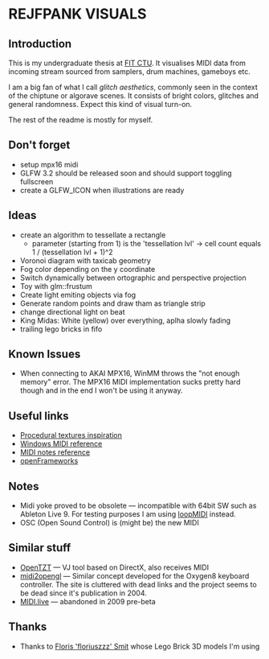 # REJFPANK VISUALS

## Introduction
This is my undergraduate thesis at [FIT CTU](https://www.fit.cvut.cz/en). It visualises MIDI data from incoming stream sourced from samplers, drum machines, gameboys etc.

I am a big fan of what I call _glitch aesthetics_, commonly seen in the context of the chiptune or algorave scenes. It consists of bright colors, glitches and general randomness. Expect this kind of visual turn-on.

The rest of the readme is mostly for myself. 

## Don't forget
- setup mpx16 midi
- GLFW 3.2 should be released soon and should support toggling fullscreen
- create a GLFW_ICON when illustrations are ready

## Ideas
- create an algorithm to tessellate a rectangle
	- parameter (starting from 1) is the 'tessellation lvl' -> cell count equals 1 / (tessellation lvl + 1)^2
- Voronoi diagram with taxicab geometry
- Fog color depending on the y coordinate
- Switch dynamically between ortographic and perspective projection
- Toy with glm::frustum
- Create light emiting objects via fog
- Generate random points and draw tham as triangle strip 
- change directional light on beat
- King Midas: White (yellow) over everything, aplha slowly fading
- trailing lego bricks in fifo

## Known Issues
- When connecting to AKAI MPX16, WinMM throws the "not enough memory" error. The MPX16 MIDI implementation sucks pretty hard though and in the end I won't be using it anyway.

## Useful links
- [Procedural textures inspiration](http://www.upvector.com/?section=Tutorials&subsection=Intro%20to%20Procedural%20Textures)
- [Windows MIDI reference](https://msdn.microsoft.com/en-us/library/windows/desktop/dd798495(v=vs.85).aspx)
- [MIDI notes reference](http://www.midimountain.com/midi/midi_status.htm)
- [openFrameworks](http://openframeworks.cc/)

## Notes
- Midi yoke proved to be obsolete — incompatible with 64bit SW such as Ableton Live 9. For testing purposes I am using [loopMIDI](www.tobias-erichsen.de/software/loopmidi.html) instead.
- OSC (Open Sound Control) is (might be) the new MIDI

## Similar stuff
- [OpenTZT](http://opentzt.sourceforge.net/) — VJ tool based on DirectX, also receives MIDI
- [midi2opengl](http://chancesend.com/2004/12/midi-2-opengl-visualization/) — Similar concept developed for the Oxygen8 keyboard controller. The site is cluttered with dead links and the project seems to be dead since it's publication in 2004.
- [MIDI.live](http://www.zaposerver.net/projects/midilive/files/midilive.pdf) — abandoned in 2009 pre-beta

## Thanks
- Thanks to [Floris 'floriuszzz' Smit](www.tf3dm.com/3d-model/lego-all-sizes-colors-94903.html) whose Lego Brick 3D models I'm using